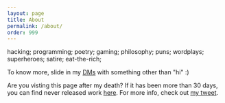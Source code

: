 ```yaml
---
layout: page
title: About
permalink: /about/
order: 999
---
```


hacking; programming; poetry; gaming; philosophy; puns; wordplays; superheroes; satire; eat-the-rich;

To know more, slide in my [DMs](https://instagram.com/s0md3v) with something other than "hi" :)

Are you visting this page after my death? If it has been more than 30 days, you can find never released work [here](https://drive.google.com/drive/folders/1DFw1xfgGMqj9ShY1OHYWKVfccaZDf_ZQ?usp=sharing). For more info, check out [my tweet](https://twitter.com/s0md3v/status/1499062211561816066).
